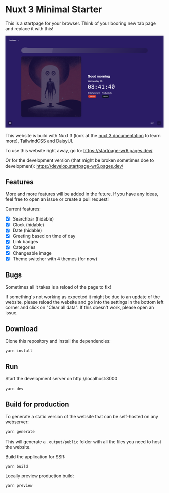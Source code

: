# Nuxt 3 Minimal Starter

This is a startpage for your browser. Think of your booring new tab page and replace it with this!

![Screenshot](assets/Screenshot%202022-10-26%20at%2008.41.41.png)

This website is build with Nuxt 3 (look at the [nuxt 3 documentation](https://v3.nuxtjs.org) to learn more), TailwindCSS and DaisyUI. 

To use this website right away, go to: https://startpage-wr6.pages.dev/

Or for the development version (that might be broken sometimes doe to development): https://develop.startpage-wr6.pages.dev/

## Features

More and more features will be added in the future. If you have any ideas, feel free to open an issue or create a pull request!

Current features:

-   [x]  Searchbar (hidable)
-   [x]  Clock (hidable)
-   [x]  Date (hidable)
-   [x]  Greeting based on time of day
-   [x]  Link badges
-   [x]  Categories
-   [x]  Changeable image
-   [x]  Theme switcher with 4 themes (for now)

## Bugs

Sometimes all it takes is a reload of the page to fix!

If something's not working as expected it might be due to an update of the website, please reload the website and go into the settings in the bottom left corner and click on "Clear all data". If this doesn't work, please open an issue.


## Download

Clone this repository and install the dependencies:

```bash
yarn install
```

## Run

Start the development server on http://localhost:3000

```bash
yarn dev
```

## Build for production

To generate a static version of the website that can be self-hosted on any webserver:

```bash
yarn generate
```

This will generate a `.output/public` folder with all the files you need to host the website.

Build the application for SSR:

```bash
yarn build
```

Locally preview production build:

```bash
yarn preview
```




